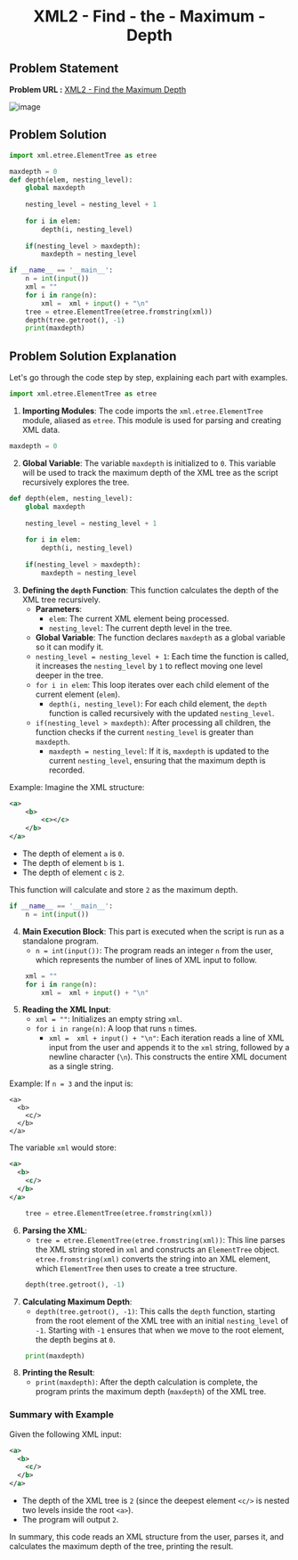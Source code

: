 <h1 align='center'>XML2 - Find - the - Maximum - Depth</h1>

## Problem Statement

**Problem URL :** [XML2 - Find the Maximum Depth](https://www.hackerrank.com/challenges/xml2-find-the-maximum-depth/problem?isFullScreen=true)

![image](https://github.com/user-attachments/assets/9634e2bd-9cfc-47d3-8b6a-2e4fc3135489)

## Problem Solution
```py
import xml.etree.ElementTree as etree

maxdepth = 0
def depth(elem, nesting_level):
    global maxdepth
    
    nesting_level = nesting_level + 1
    
    for i in elem:
        depth(i, nesting_level)
        
    if(nesting_level > maxdepth):
        maxdepth = nesting_level

if __name__ == '__main__':
    n = int(input())
    xml = ""
    for i in range(n):
        xml =  xml + input() + "\n"
    tree = etree.ElementTree(etree.fromstring(xml))
    depth(tree.getroot(), -1)
    print(maxdepth)
```

## Problem Solution Explanation

Let's go through the code step by step, explaining each part with examples.

```python
import xml.etree.ElementTree as etree
```
1. **Importing Modules**: The code imports the `xml.etree.ElementTree` module, aliased as `etree`. This module is used for parsing and creating XML data.

```python
maxdepth = 0
```
2. **Global Variable**: The variable `maxdepth` is initialized to `0`. This variable will be used to track the maximum depth of the XML tree as the script recursively explores the tree.

```python
def depth(elem, nesting_level):
    global maxdepth
    
    nesting_level = nesting_level + 1
    
    for i in elem:
        depth(i, nesting_level)
        
    if(nesting_level > maxdepth):
        maxdepth = nesting_level
```
3. **Defining the `depth` Function**: This function calculates the depth of the XML tree recursively.
   - **Parameters**:
     - `elem`: The current XML element being processed.
     - `nesting_level`: The current depth level in the tree.
   - **Global Variable**: The function declares `maxdepth` as a global variable so it can modify it.
   - `nesting_level = nesting_level + 1`: Each time the function is called, it increases the `nesting_level` by `1` to reflect moving one level deeper in the tree.
   - `for i in elem`: This loop iterates over each child element of the current element (`elem`).
     - `depth(i, nesting_level)`: For each child element, the `depth` function is called recursively with the updated `nesting_level`.
   - `if(nesting_level > maxdepth)`: After processing all children, the function checks if the current `nesting_level` is greater than `maxdepth`.
     - `maxdepth = nesting_level`: If it is, `maxdepth` is updated to the current `nesting_level`, ensuring that the maximum depth is recorded.

Example:
Imagine the XML structure:
```xml
<a>
    <b>
        <c></c>
    </b>
</a>
```
- The depth of element `a` is `0`.
- The depth of element `b` is `1`.
- The depth of element `c` is `2`.

This function will calculate and store `2` as the maximum depth.

```python
if __name__ == '__main__':
    n = int(input())
```
4. **Main Execution Block**: This part is executed when the script is run as a standalone program.
   - `n = int(input())`: The program reads an integer `n` from the user, which represents the number of lines of XML input to follow.

```python
    xml = ""
    for i in range(n):
        xml =  xml + input() + "\n"
```
5. **Reading the XML Input**:
   - `xml = ""`: Initializes an empty string `xml`.
   - `for i in range(n)`: A loop that runs `n` times.
     - `xml =  xml + input() + "\n"`: Each iteration reads a line of XML input from the user and appends it to the `xml` string, followed by a newline character (`\n`). This constructs the entire XML document as a single string.

Example:
If `n = 3` and the input is:
```
<a>
  <b>
    <c/>
  </b>
</a>
```
The variable `xml` would store:
```xml
<a>
  <b>
    <c/>
  </b>
</a>
```

```python
    tree = etree.ElementTree(etree.fromstring(xml))
```
6. **Parsing the XML**:
   - `tree = etree.ElementTree(etree.fromstring(xml))`: This line parses the XML string stored in `xml` and constructs an `ElementTree` object. `etree.fromstring(xml)` converts the string into an XML element, which `ElementTree` then uses to create a tree structure.

```python
    depth(tree.getroot(), -1)
```
7. **Calculating Maximum Depth**:
   - `depth(tree.getroot(), -1)`: This calls the `depth` function, starting from the root element of the XML tree with an initial `nesting_level` of `-1`. Starting with `-1` ensures that when we move to the root element, the depth begins at `0`.

```python
    print(maxdepth)
```
8. **Printing the Result**:
   - `print(maxdepth)`: After the depth calculation is complete, the program prints the maximum depth (`maxdepth`) of the XML tree.

### Summary with Example

Given the following XML input:
```xml
<a>
  <b>
    <c/>
  </b>
</a>
```
- The depth of the XML tree is `2` (since the deepest element `<c/>` is nested two levels inside the root `<a>`).
- The program will output `2`.

In summary, this code reads an XML structure from the user, parses it, and calculates the maximum depth of the tree, printing the result.
